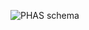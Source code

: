 ![PHAS schema](https://user-images.githubusercontent.com/29707967/80327524-5bbfbe80-8877-11ea-8bcb-9ab9947e3b34.png)
